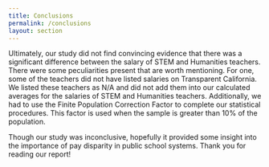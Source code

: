 ```yaml
---
title: Conclusions
permalink: /conclusions
layout: section
---
```


Ultimately, our study did not find convincing evidence that there was a significant difference between the salary of STEM and Humanities teachers.  There were some peculiarities present that are worth mentioning. For one, some of the teachers did not have listed salaries on Transparent California. We listed these teachers as N/A and did not add them into our calculated averages for the salaries of STEM and Humanities teachers. Additionally, we had to use the Finite Population Correction Factor to complete our statistical procedures. This factor is used when the sample is greater than 10% of the population.

Though our study was inconclusive, hopefully it provided some insight into the importance of pay disparity in public school systems. Thank you for reading our report!